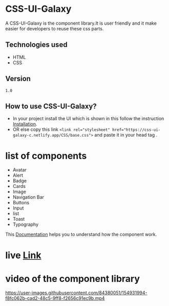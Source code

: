 
# CSS-UI-Galaxy

A CSS-UI-Galaxy is the component library.It is user friendly and it make easier for developers to reuse these css parts.

## Technologies used
 - HTML
- CSS

## Version
    1.0
##  How to use CSS-UI-Galaxy?
 - In your project install the UI which is shown in this follow the instruction [Installation](https://css-ui-galaxy-c.netlify.app/getstarted/install.html).
 - OR else copy this link `<link rel="stylesheet" href="https://css-ui-galaxy-c.netlify.app/CSS/base.css">`
 and paste it in your head tag .


# list of components
- Avatar 
- Alert
- Badge
- Cards
- Image
- Navigation Bar
- Buttons
- Input
- list
- Toast
- Typography

This [Documentation](https://css-ui-galaxy-c.netlify.app/index.html) helps you to understand how the component work.

# live [Link](https://css-ui-galaxy-c.netlify.app/getstarted/main.html)

# video of the component library

https://user-images.githubusercontent.com/84380051/154931994-f8fc062b-cad2-48c5-9ff8-f2656c91ec9b.mp4


